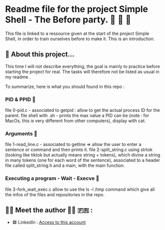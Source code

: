 # Readme file for the project Simple Shell - The Before party. :checkered_flag: :ledger: :tada:

This file is linked to a ressource given at the start of the project Simple Shell, in order to train ourselves before to make it. This is an introduction.

## :file_folder: About this project...

This time I will not describe everything, the goal is mainly to practice before starting the project for real. The tasks will therefore not be listed as usual in my readme .

To summarize, here is what you should found in this repo :

### PID & PPID :file_folder:

file 0-pid.c - associated to getpid : allow to get the actual process ID for the parent.
file shell with .sh - prints the max value a PID can be (note : for MacOs, this is very different from other computers), display with cat.

### Arguments :file_folder:

file 1-read_line.c - associated to getline => allow the user to enter a sentence or command and then prints it.
file 2-split_string.c using strtok (looking like tiktok but actually means string + tokens), which divine a string in many tokens (one for each word of the sentence), associated to a header file called split_string.h and a main, with the main function.

### Executing a program - Wait - Execve :file_folder:

file 3-fork_wait_exec.c allow to use the ls -l /tmp command which give all the infos of the files and repositories in the repo.

## :woman_technologist: Meet the author :woman_technologist: :fr: :

- :blue_square: LinkedIn : [Access to this account](https://www.linkedin.com/in/tara-alexandra-quartero-a34534177/)

